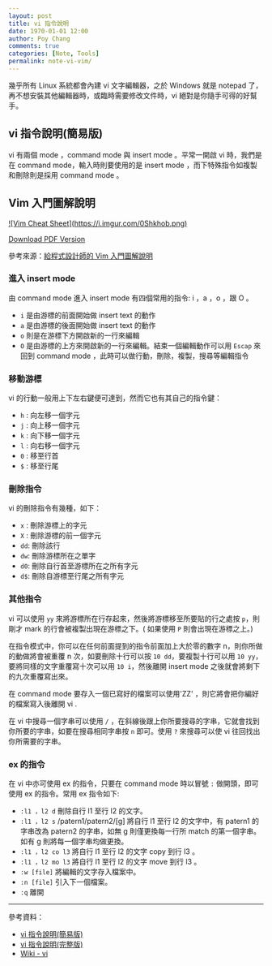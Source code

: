 ```yaml
---
layout: post
title: vi 指令說明
date: 1970-01-01 12:00
author: Poy Chang
comments: true
categories: [Note, Tools]
permalink: note-vi-vim/
---
```


幾乎所有 Linux 系統都會內建 vi 文字編輯器，之於 Windows 就是 notepad 了，再不想安裝其他編輯器時，或臨時需要修改文件時，vi 絕對是你隨手可得的好幫手。

## vi 指令說明(簡易版)

vi 有兩個 mode ，command mode 與 insert mode 。平常一開啟 vi 時，我們是在 command mode，輸入時則要使用的是 insert mode ，而下特殊指令如複製和刪除則是採用 command mode 。

## Vim 入門圖解說明

<a href="https://i.imgur.com/0Shkhob.png" target="_blank">
  ![Vim Cheat Sheet](https://i.imgur.com/0Shkhob.png)
</a>

[Download PDF Version](https://1drv.ms/b/s!Aiwtjhj5fofriuAwNz7V4Cjro_d_bA)

參考來源：[給程式設計師的 Vim 入門圖解說明](http://blog.vgod.tw/2009/12/08/vim-cheat-sheet-for-programmers/)

### 進入 insert mode

由 command mode 進入 insert mode 有四個常用的指令: i ，a ，o ，跟 O 。

- `i` 是由游標的前面開始做 insert text 的動作
- `a` 是由游標的後面開始做 insert text 的動作
- `o` 則是在游標下方開啟新的一行來編輯
- `O` 是由游標的上方來開啟新的一行來編輯。結束一個編輯動作可以用 `Escap` 來回到 command mode ，此時可以做行動，刪除，複製，搜尋等編輯指令

### 移動游標

vi 的行動一般用上下左右鍵便可達到，然而它也有其自己的指令鍵：

- `h` : 向左移一個字元
- `j` : 向上移一個字元
- `k` : 向下移一個字元
- `l` : 向右移一個字元
- `0` : 移至行首
- `$` : 移至行尾

### 刪除指令

vi 的刪除指令有幾種，如下：

- `x` : 刪除游標上的字元
- `X` : 刪除游標的前一個字元
- `dd`: 刪除該行
- `dw`: 刪除游標所在之單字
- `d0`: 刪除自行首至游標所在之所有字元
- `d$`: 刪除自游標至行尾之所有字元

### 其他指令

vi 可以使用 `yy` 來將游標所在行存起來，然後將游標移至所要貼的行之處按 `p`，則剛才 mark 的行會被複製出現在游標之下。( 如果使用 `P` 則會出現在游標之上。)

在指令模式中，你可以在任何前面提到的指令前面加上大於零的數字 n，則你所做的動做將會被重覆 n 次，如要刪除十行可以按 `10 dd`，要複製十行可以用 `10 yy`，要將同樣的文字重覆寫十次可以用 `10 i`，然後離開 insert mode 之後就會將剩下的九次重覆寫出來。

在 command mode 要存入一個已寫好的檔案可以使用'ZZ' ，則它將會把你編好的檔案寫入後離開 vi .

在 vi 中搜尋一個字串可以使用 `/` ，在斜線後跟上你所要搜尋的字串，它就會找到你所要的字串，如要在搜尋相同字串按 `n` 即可。使用 `?` 來搜尋可以使 vi 往回找出你所需要的字串。

### ex 的指令

在 vi 中亦可使用 ex 的指令，只要在 command mode 時以冒號 `:` 做開頭，即可使用 ex 的指令。常用 ex 指令如下:

- `:l1 ，l2 d` 刪除自行 l1 至行 l2 的文字。
- `:l1 ，l2 s` /patern1/patern2/[g] 將自行 l1 至行 l2 的文字中，有 patern1 的字串改為 patern2 的字串，如無 g 則僅更換每一行所 match 的第一個字串。如有 g 則將每一個字串均做更換。
- `:l1 ，l2 co l3` 將自行 l1 至行 l2 的文字 copy 到行 l3 。
- `:l1 ，l2 mo l3` 將自行 l1 至行 l2 的文字 move 到行 l3 。
- `:w [file]` 將編輯的文字存入檔案中。
- `:n [file]` 引入下一個檔案。
- `:q` 離開

---

參考資料：

- [vi 指令說明(簡易版)](http://www2.nsysu.edu.tw/csmlab/unix/vi_simple.htm)
- [vi 指令說明(完整版)](http://www2.nsysu.edu.tw/csmlab/unix/vi_command.htm)
- [Wiki - vi](https://zh.wikipedia.org/wiki/Vi)
